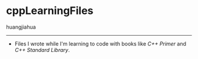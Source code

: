 # cppLearningFiles
huangjiahua
***
* Files I wrote while I'm learning to code with books like *C++ Primer* and _C++ Standard Library_.
